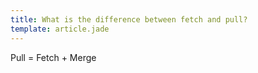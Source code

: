 ```yaml
---
title: What is the difference between fetch and pull?
template: article.jade
---
```


Pull = Fetch + Merge
